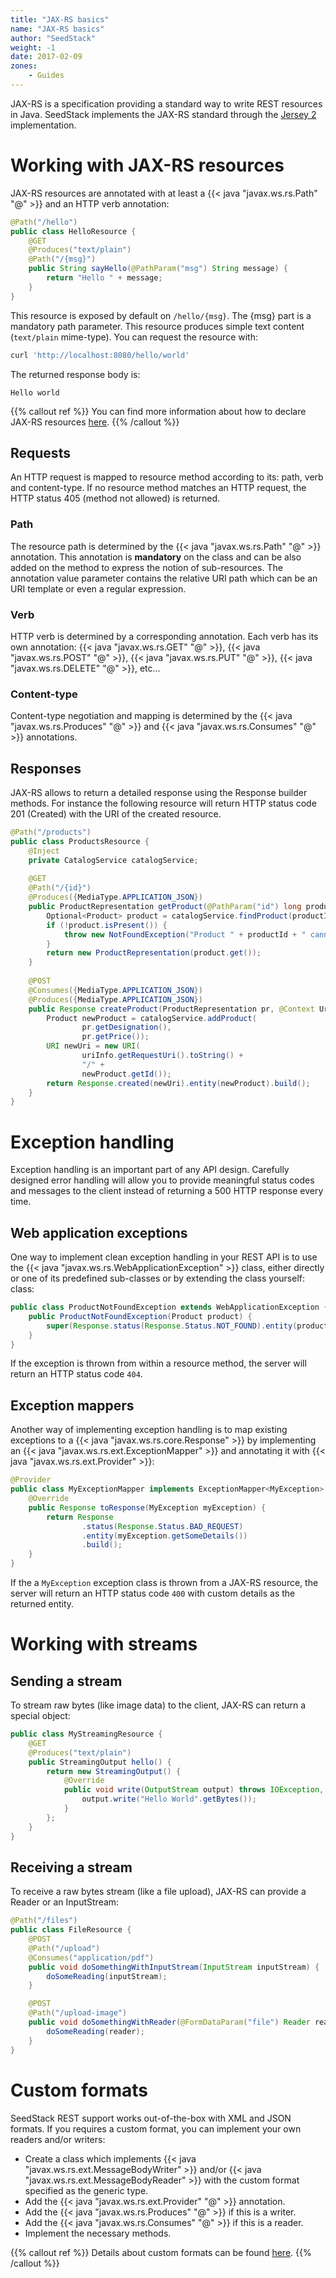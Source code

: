 ```yaml
---
title: "JAX-RS basics"
name: "JAX-RS basics"
author: "SeedStack"
weight: -1
date: 2017-02-09
zones:
    - Guides
---
```


JAX-RS is a specification providing a standard way to write REST resources in Java. SeedStack implements the JAX-RS
standard through the [Jersey 2](https://jersey.java.net/) implementation.<!--more-->

# Working with JAX-RS resources

JAX-RS resources are annotated with at least a {{< java "javax.ws.rs.Path" "@" >}} and an HTTP verb annotation:

```java
@Path("/hello")
public class HelloResource {
    @GET
    @Produces("text/plain")
    @Path("/{msg}")
    public String sayHello(@PathParam("msg") String message) {
        return "Hello " + message;
    }
}
```

This resource is exposed by default on `/hello/{msg}`. The {msg} part is a mandatory path parameter. This resource
produces simple text content (`text/plain` mime-type). You can request the resource with:

```bash
curl 'http://localhost:8080/hello/world'
```

The returned response body is:

```plain
Hello world
```

{{% callout ref %}}
You can find more information about how to declare JAX-RS resources [here](https://jersey.java.net/documentation/latest/jaxrs-resources.html).
{{% /callout %}} 

## Requests

An HTTP request is mapped to resource method according to its: path, verb and content-type. If no resource method matches 
an HTTP request, the HTTP status 405 (method not allowed) is returned.

### Path

The resource path is determined by the {{< java "javax.ws.rs.Path" "@" >}} annotation. This annotation is **mandatory** 
on the class and can be also added on the method to express the notion of sub-resources. The annotation value parameter 
contains the relative URI path which can be an URI template or even a regular expression.

### Verb

HTTP verb is determined by a corresponding annotation. Each verb has its own annotation: {{< java "javax.ws.rs.GET" "@" >}},
{{< java "javax.ws.rs.POST" "@" >}}, {{< java "javax.ws.rs.PUT" "@" >}}, {{< java "javax.ws.rs.DELETE" "@" >}}, etc...

### Content-type

Content-type negotiation and mapping is determined by the {{< java "javax.ws.rs.Produces" "@" >}} and 
{{< java "javax.ws.rs.Consumes" "@" >}} annotations.

## Responses

JAX-RS allows to return a detailed response using the Response builder methods. For instance the following resource 
will return HTTP status code 201 (Created) with the URI of the created resource.

```java
@Path("/products")
public class ProductsResource {
    @Inject
    private CatalogService catalogService;
    
    @GET
    @Path("/{id}")
    @Produces({MediaType.APPLICATION_JSON})
    public ProductRepresentation getProduct(@PathParam("id") long productId) {
        Optional<Product> product = catalogService.findProduct(productId);
        if (!product.isPresent()) {
            throw new NotFoundException("Product " + productId + " cannot be found");
        }
        return new ProductRepresentation(product.get());
    }
    
    @POST
    @Consumes({MediaType.APPLICATION_JSON})
    @Produces({MediaType.APPLICATION_JSON})
    public Response createProduct(ProductRepresentation pr, @Context UriInfo uriInfo) {
        Product newProduct = catalogService.addProduct(
                pr.getDesignation(), 
                pr.getPrice());
        URI newUri = new URI(
                uriInfo.getRequestUri().toString() + 
                "/" + 
                newProduct.getId());
        return Response.created(newUri).entity(newProduct).build();
    }
}
```

# Exception handling

Exception handling is an important part of any API design. Carefully designed error handling will allow you to provide 
meaningful status codes and messages to the client instead of returning a 500 HTTP response every time.

## Web application exceptions

One way to implement clean exception handling in your REST API is to use the {{< java "javax.ws.rs.WebApplicationException" >}}
class, either directly or one of its predefined sub-classes or by extending the class yourself:  
class:

```java
public class ProductNotFoundException extends WebApplicationException {
    public ProductNotFoundException(Product product) {
        super(Response.status(Response.Status.NOT_FOUND).entity(product.getId()).build());
    }
}
```

If the exception is thrown from within a resource method, the server will return an HTTP status code `404`. 
 
## Exception mappers
 
Another way of implementing exception handling is to map existing exceptions to a {{< java "javax.ws.rs.core.Response" >}}
by implementing an {{< java "javax.ws.rs.ext.ExceptionMapper" >}} and annotating it with {{< java "javax.ws.rs.ext.Provider" >}}: 

```java
@Provider
public class MyExceptionMapper implements ExceptionMapper<MyException> {
    @Override
    public Response toResponse(MyException myException) {
        return Response
                .status(Response.Status.BAD_REQUEST)
                .entity(myException.getSomeDetails())
                .build();
    }
}
```

If the a `MyException` exception class is thrown from a JAX-RS resource, the server will return an HTTP status code `400`
with custom details as the returned entity.

# Working with streams

## Sending a stream

To stream raw bytes (like image data) to the client, JAX-RS can return a special object:

```java
public class MyStreamingResource {
    @GET
    @Produces("text/plain")
    public StreamingOutput hello() {
        return new StreamingOutput() {
            @Override
            public void write(OutputStream output) throws IOException, WebApplicationException {
                output.write("Hello World".getBytes());
            }
        };
    }
}
```

## Receiving a stream

To receive a raw bytes stream (like a file upload), JAX-RS can provide a Reader or an InputStream:

```java
@Path("/files")
public class FileResource {
    @POST
    @Path("/upload")
    @Consumes("application/pdf")
    public void doSomethingWithInputStream(InputStream inputStream) {
        doSomeReading(inputStream);
    }

    @POST
    @Path("/upload-image")
    public void doSomethingWithReader(@FormDataParam("file") Reader reader) {
        doSomeReading(reader);
    }
}
```

# Custom formats

SeedStack REST support works out-of-the-box with XML and JSON formats. If you requires a custom format, you can implement
your own readers and/or writers:

* Create a class which implements {{< java "javax.ws.rs.ext.MessageBodyWriter" >}} and/or {{< java "javax.ws.rs.ext.MessageBodyReader" >}}
with the custom format specified as the generic type.
* Add the {{< java "javax.ws.rs.ext.Provider" "@" >}} annotation.
* Add the {{< java "javax.ws.rs.Produces" "@" >}} if this is a writer.
* Add the {{< java "javax.ws.rs.Consumes" "@" >}} if this is a reader.
* Implement the necessary methods.

{{% callout ref %}}
Details about custom formats can be found [here](http://docs.oracle.com/javaee/7/api/javax/ws/rs/ext/package-summary.html).
{{% /callout %}} 
